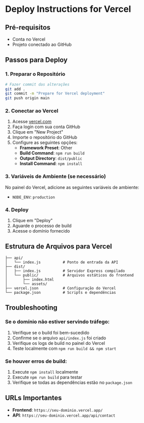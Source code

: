 # Deploy Instructions for Vercel

## Pré-requisitos
- Conta no Vercel
- Projeto conectado ao GitHub

## Passos para Deploy

### 1. Preparar o Repositório
```bash
# Fazer commit das alterações
git add .
git commit -m "Prepare for Vercel deployment"
git push origin main
```

### 2. Conectar ao Vercel
1. Acesse [vercel.com](https://vercel.com)
2. Faça login com sua conta GitHub
3. Clique em "New Project"
4. Importe o repositório do GitHub
5. Configure as seguintes opções:
   - **Framework Preset**: Other
   - **Build Command**: `npm run build`
   - **Output Directory**: `dist/public`
   - **Install Command**: `npm install`

### 3. Variáveis de Ambiente (se necessário)
No painel do Vercel, adicione as seguintes variáveis de ambiente:
- `NODE_ENV`: `production`

### 4. Deploy
1. Clique em "Deploy"
2. Aguarde o processo de build
3. Acesse o domínio fornecido

## Estrutura de Arquivos para Vercel

```
├── api/
│   └── index.js          # Ponto de entrada da API
├── dist/
│   ├── index.js          # Servidor Express compilado
│   └── public/           # Arquivos estáticos do frontend
│       ├── index.html
│       └── assets/
├── vercel.json           # Configuração do Vercel
└── package.json          # Scripts e dependências
```

## Troubleshooting

### Se o domínio não estiver servindo tráfego:
1. Verifique se o build foi bem-sucedido
2. Confirme se o arquivo `api/index.js` foi criado
3. Verifique os logs de build no painel do Vercel
4. Teste localmente com `npm run build && npm start`

### Se houver erros de build:
1. Execute `npm install` localmente
2. Execute `npm run build` para testar
3. Verifique se todas as dependências estão no `package.json`

## URLs Importantes
- **Frontend**: `https://seu-dominio.vercel.app/`
- **API**: `https://seu-dominio.vercel.app/api/contact`
